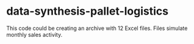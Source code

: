 # data-synthesis-pallet-logistics
This code could be creating an archive with 12 Excel files. Files simulate monthly sales activity.
